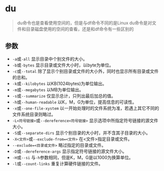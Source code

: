 # du

> du命令也是查看使用空间的，但是与df命令不同的是Linux du命令是对文件和目录磁盘使用的空间的查看，还是和df命令有一些区别的

## 参数

- `-a`或`-all` 显示目录中个别文件的大小。
- `-b`或`-bytes` 显示目录或文件大小时，以byte为单位。
- `-c`或`--total` 除了显示个别目录或文件的大小外，同时也显示所有目录或文件的总和。
- `-k`或`--kilobytes` 以KB(1024bytes)为单位输出。
- `-m`或`--megabytes` 以MB为单位输出。
- `-s`或`--summarize` 仅显示总计，只列出最后加总的值。
- `-h`或`--human-readable` 以K，M，G为单位，提高信息的可读性。
- `-x`或`--one-file-xystem` 以一开始处理时的文件系统为准，若遇上其它不同的文件系统目录则略过。
- `-L<符号链接>`或`--dereference<符号链接>` 显示选项中所指定符号链接的源文件大小。
- `-S`或`--separate-dirs` 显示个别目录的大小时，并不含其子目录的大小。
- `-X<文件>`或`--exclude-from=<文件>` 在<文件>指定目录或文件。
- `--exclude=<目录或文件>` 略过指定的目录或文件。
- `-D`或`--dereference-args` 显示指定符号链接的源文件大小。
- `-H`或`--si` 与`-h`参数相同，但是K，M，G是以1000为换算单位。
- `-l`或`--count-links` 重复计算硬件链接的文件。
